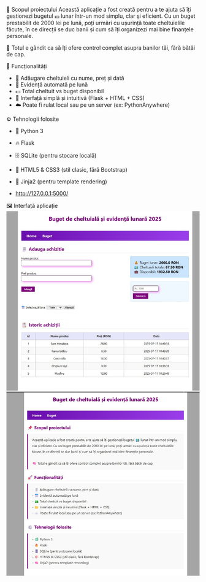 📌 Scopul proiectului
Această aplicație a fost creată pentru a te ajuta să îți gestionezi bugetul 💶 lunar într-un mod simplu, clar și eficient. Cu un buget prestabilit de 2000 lei pe lună, poți urmări cu ușurință toate cheltuielile făcute, în ce direcții se duc banii și cum să îți organizezi mai bine finanțele personale.

🧠 Totul e gândit ca să îți ofere control complet asupra banilor tăi, fără bătăi de cap.

🚀 Funcționalități
- 🧾 Adăugare cheltuieli cu nume, preț și dată
- 📅 Evidență automată pe lună
- 💵 Total cheltuit vs buget disponibil
- 📂 Interfață simplă și intuitivă (Flask + HTML + CSS)
- ☁️ Poate fi rulat local sau pe un server (ex: PythonAnywhere)

⚙️ Tehnologii folosite
- 🐍 Python 3
- 🔥 Flask
- 🗄️ SQLite (pentru stocare locală)
- 🎨 HTML5 & CSS3 (stil clasic, fără Bootstrap)
- 🧠 Jinja2 (pentru template rendering)

- http://127.0.0.1:5000/


🖼️ Interfață aplicație 
![Screenshot](Buget_page.jpg) 
![Screenshot](Home_page.jpg) 
